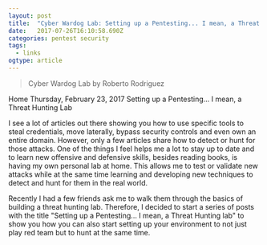 ```yaml
---
layout: post 
title:  "Cyber Wardog Lab: Setting up a Pentesting... I mean, a Threat Hunting Lab" 
date:   2017-07-26T16:10:58.690Z 
categories: pentest security
tags:
  - links
ogtype: article 
---
```


> Cyber Wardog Lab
by Roberto Rodriguez

Home
Thursday, February 23, 2017
Setting up a Pentesting... I mean, a Threat Hunting Lab



I see a lot of articles out there showing you how to use specific tools to steal credentials, move laterally, bypass security controls and even own an entire domain. However, only a few articles share how to detect or hunt for those attacks. One of the things I feel helps me a lot to stay up to date and to learn new offensive and defensive skills, besides reading books, is having my own personal lab at home. This allows me to test or validate new attacks while at the same time learning and developing new techniques to detect and hunt for them in the real world. 

Recently I had a few friends ask me to walk them through the basics of building a threat hunting lab. Therefore, I decided to start a series of posts with the title "Setting up a Pentesting... I mean, a Threat Hunting lab" to show you how you can also start setting up your environment to not just play red team but to hunt at the same time. 